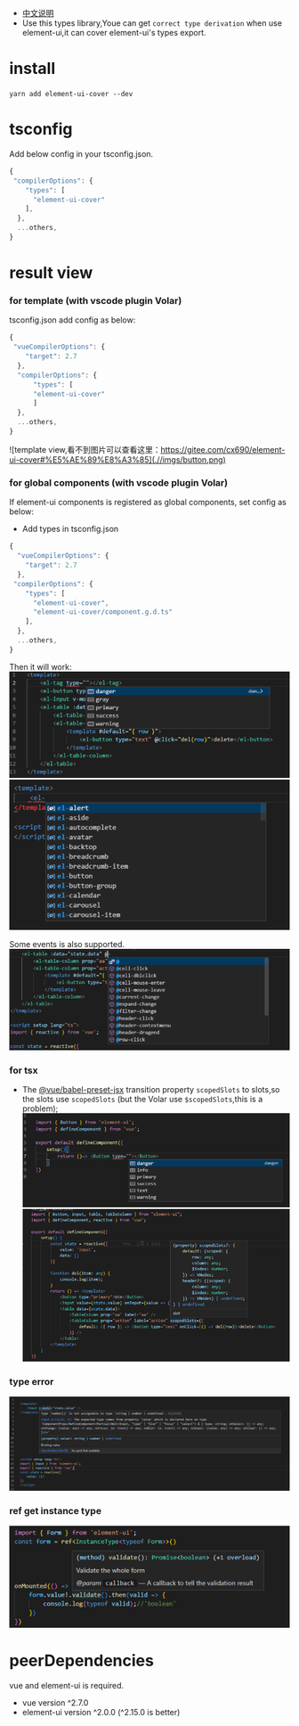 - [中文说明](https://github.com/cx690/element-ui-cover/blob/main/README_zh_CN.md "中文说明")
- Use this types library,Youe can get `correct type derivation` when use element-ui,it can cover element-ui's types export.

# install
`yarn add element-ui-cover --dev`

# tsconfig
Add below config in your tsconfig.json.
```js
{ 
 "compilerOptions": {
    "types": [
      "element-ui-cover"
    ], 
  },
  ...others,
}
```

# result view
### for template (with vscode plugin Volar)
tsconfig.json add config as below:
```js
{ 
 "vueCompilerOptions": {
    "target": 2.7
  },
  "compilerOptions": {
      "types": [
      "element-ui-cover"
      ]
  },
  ...others,
}
```
![template view,看不到图片可以查看这里：https://gitee.com/cx690/element-ui-cover#%E5%AE%89%E8%A3%85](.//imgs/button.png)

### for global components (with vscode plugin Volar)
If element-ui components is registered as global components, set config as below:
- Add types in tsconfig.json
```js
{ 
  "vueCompilerOptions": {
    "target": 2.7
  },
 "compilerOptions": {
    "types": [
      "element-ui-cover",
      "element-ui-cover/component.g.d.ts"
    ], 
  },
  ...others,
}
```
Then it will work:
![global components view](.//imgs/com.g.png)
![global components option view](.//imgs/comopt.png)

Some events is also supported.
![events view](.//imgs/events.png)

### for tsx
- The [@vue/babel-preset-jsx](https://github.com/vuejs/jsx-vue2) transition property `scopedSlots` to slots,so the slots use `scopedSlots` (but the Volar use `$scopedSlots`,this is a problem);
![tsx view](.//imgs/buttonjsx.png)
![slots view](.//imgs/slots.png)

### type error
![type error view](.//imgs/error.png)

### ref get instance type
![instance type view](.//imgs/methods.png)

# peerDependencies
vue and element-ui is required.
- vue version ^2.7.0
- element-ui version ^2.0.0 (^2.15.0 is better)
